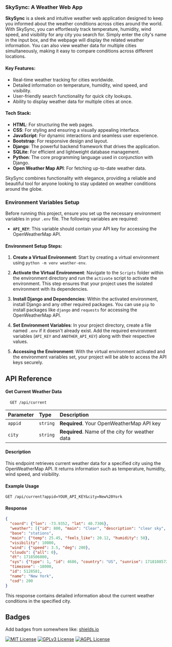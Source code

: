 ### SkySync: A Weather Web App

**SkySync** is a sleek and intuitive weather web application designed to keep you informed about the weather conditions across cities around the world. With SkySync, you can effortlessly track temperature, humidity, wind speed, and visibility for any city you search for. Simply enter the city's name in the input box, and the webpage will display the related weather information. You can also view weather data for multiple cities simultaneously, making it easy to compare conditions across different locations.

#### Key Features:
- Real-time weather tracking for cities worldwide.
- Detailed information on temperature, humidity, wind speed, and visibility.
- User-friendly search functionality for quick city lookups.
- Ability to display weather data for multiple cities at once.

#### Tech Stack:
- **HTML**: For structuring the web pages.
- **CSS**: For styling and ensuring a visually appealing interface.
- **JavaScript**: For dynamic interactions and seamless user experience.
- **Bootstrap**: For responsive design and layout.
- **Django**: The powerful backend framework that drives the application.
- **SQLite**: For efficient and lightweight database management.
- **Python**: The core programming language used in conjunction with Django.
- **Open Weather Map API**: For fetching up-to-date weather data.

SkySync combines functionality with elegance, providing a reliable and beautiful tool for anyone looking to stay updated on weather conditions around the globe.

### Environment Variables Setup

Before running this project, ensure you set up the necessary environment variables in your `.env` file. The following variables are required:

- **`API_KEY`**: This variable should contain your API key for accessing the OpenWeatherMap API.


#### Environment Setup Steps:

1. **Create a Virtual Environment**: Start by creating a virtual environment using `python -m venv weather-env`.

2. **Activate the Virtual Environment**: Navigate to the `Scripts` folder within the environment directory and run the `activate` script to activate the environment. This step ensures that your project uses the isolated environment with its dependencies.

3. **Install Django and Dependencies**: Within the activated environment, install Django and any other required packages. You can use `pip` to install packages like `django` and `requests` for accessing the OpenWeatherMap API.

4. **Set Environment Variables**: In your project directory, create a file named `.env` if it doesn't already exist. Add the required environment variables (`API_KEY` and `ANOTHER_API_KEY`) along with their respective values.

5. **Accessing the Environment**: With the virtual environment activated and the environment variables set, your project will be able to access the API keys securely.

## API Reference

#### Get Current Weather Data

```http
  GET /api/current
```

| Parameter | Type     | Description                                    |
| :-------- | :------- | :--------------------------------------------- |
| `appid`   | `string` | **Required**. Your OpenWeatherMap API key      |
| `city`    | `string` | **Required**. Name of the city for weather data|

#### Description

This endpoint retrieves current weather data for a specified city using the OpenWeatherMap API. It returns information such as temperature, humidity, wind speed, and visibility.

#### Example Usage

```http
GET /api/current?appid=YOUR_API_KEY&city=New%20York
```

#### Response

```json
{
  "coord": {"lon": -73.9352, "lat": 40.7306},
  "weather": [{"id": 800, "main": "Clear", "description": "clear sky", "icon": "01n"}],
  "base": "stations",
  "main": {"temp": 25.45, "feels_like": 20.12, "humidity": 50},
  "visibility": 10000,
  "wind": {"speed": 3.5, "deg": 200},
  "clouds": {"all": 0},
  "dt": 1718506800,
  "sys": {"type": 1, "id": 4686, "country": "US", "sunrise": 1718108572, "sunset": 1718161078},
  "timezone": -18000,
  "id": 5128581,
  "name": "New York",
  "cod": 200
}
```

This response contains detailed information about the current weather conditions in the specified city.

## Badges

Add badges from somewhere like: [shields.io](https://shields.io/)

[![MIT License](https://img.shields.io/badge/License-MIT-green.svg)](https://choosealicense.com/licenses/mit/)
[![GPLv3 License](https://img.shields.io/badge/License-GPL%20v3-yellow.svg)](https://opensource.org/licenses/)
[![AGPL License](https://img.shields.io/badge/license-AGPL-blue.svg)](http://www.gnu.org/licenses/agpl-3.0)

